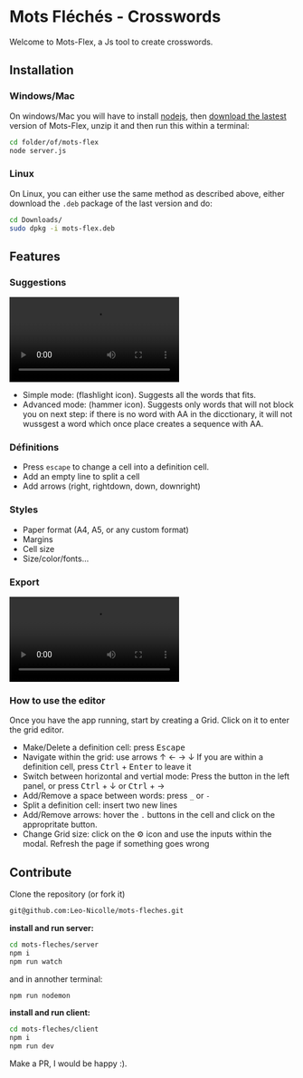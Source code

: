 # Mots Fléchés - Crosswords

Welcome to Mots-Flex, a Js tool to create crosswords.

## Installation 

### Windows/Mac

On windows/Mac you will have to install [nodejs](https://nodejs.org/en), then [download the lastest](https://github.com/Leo-Nicolle/mots-fleches/releases/latest) version of Mots-Flex, unzip it and then run this within a terminal: 
```bash
cd folder/of/mots-flex
node server.js
```

### Linux
On Linux, you can either use the same method as described above, either download the `.deb` package of the last version and do:

```bash
cd Downloads/
sudo dpkg -i mots-flex.deb
```

## Features

### Suggestions

![](https://user-images.githubusercontent.com/7451806/226173711-224940ab-17fe-4495-aeca-3f058996eaa8.mp4)

 - Simple mode: (flashlight icon). Suggests all the words that fits.
 - Advanced mode: (hammer icon). Suggests only words that will not block you on next step: if there is no word with AA in the dicctionary, it will not wussgest a word which once place creates a sequence with AA. 

### Définitions
 - Press `escape` to change a cell into a definition cell.
 - Add an empty line to split a cell
 - Add arrows (right, rightdown, down, downright)

### Styles
 - Paper format (A4, A5, or any custom format)
 - Margins
 - Cell size
 - Size/color/fonts...

### Export
 
![](https://user-images.githubusercontent.com/7451806/232314140-940b8ddf-0f99-47fa-a0ac-4db266715133.mp4)

### How to use the editor

Once you have the app running, start by creating a Grid. Click on it to enter the grid editor. 

 - Make/Delete a definition cell: press <kbd>Escape</kbd>
 - Navigate within the grid: use arrows &uarr; &larr; &rarr; &darr; If you are within a definition cell, press <kbd>Ctrl</kbd> + <kbd>Enter</kbd> to leave it
 - Switch between horizontal and vertial mode: Press the button in the left panel, or press <kbd>Ctrl</kbd> + &darr; or <kbd>Ctrl</kbd> + &rarr;
 - Add/Remove a space between words: press `_` or `-`
 - Split a definition cell: insert two new lines
 - Add/Remove arrows: hover the `.` buttons in the cell and click on the appropritate button.
 - Change Grid size: click on the :gear: icon and use the inputs within the modal. Refresh the page if something goes wrong 

## Contribute

Clone the repository (or fork it)
```sh
git@github.com:Leo-Nicolle/mots-fleches.git
```

**install and run server:**
```sh
cd mots-fleches/server
npm i
npm run watch
```
and in annother terminal:
```sh
npm run nodemon
```
**install and run client:**
```sh
cd mots-fleches/client
npm i
npm run dev
```
Make a PR, I would be happy :).
